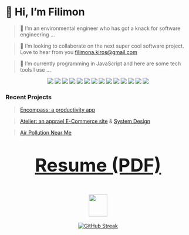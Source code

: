 

# 👋 Hi, I’m Filimon

> 👀 I’m an environmental engineer who has got a knack for software engineering ...

> 💞️ I’m looking to collaborate on the next super cool software project. Love to hear from you filimona.kiros@gmail.com

> 🌱 I’m currently programming in JavaScript and here are some tech tools I use ...

<div align="center">
     <img src="https://img.shields.io/badge/-ReactJs-61DAFB?logo=react&style=for-the-badge&logoColor=black">
     <img src="https://img.shields.io/badge/-Redux-764ABC?logo=redux&logoColor=white&style=for-the-badge">
     <img src="https://shields.io/badge/Node-339933?logo=node.js&logoColor=black&style=for-the-badge">
     <img src="https://shields.io/badge/Express-000000?logo=express&logoColor=white&style=for-the-badge">
     <img src="https://shields.io/badge/PostgreSQL-4169E1?logo=postgresql&logoColor=white&style=for-the-badge">
     <img src="https://img.shields.io/badge/-MongoDB-47A248?logo=mongodb&logoColor=white&style=for-the-badge">
     <img src="https://img.shields.io/badge/-MySQL-4479A1?logo=mysql&logoColor=white&style=for-the-badge">
     <img src="https://img.shields.io/badge/-AWS-232F3E?logo=amazonaws&logoColor=white&style=for-the-badge">
     <img src="https://img.shields.io/badge/-Docker-2496ED?logo=docker&logoColor=white&style=for-the-badge">
     <img src="https://shields.io/badge/MaterialUI-007FFF?logo=mui&logoColor=white&style=for-the-badge">
     <img src="https://shields.io/badge/Jest-C21325?logo=jest&logoColor=white&style=for-the-badge">
     <img src="https://img.shields.io/badge/-NGINX-009639?logo=nginx&logoColor=white&style=for-the-badge">
     <img src="https://img.shields.io/badge/-Ubuntu-E95420?logo=ubuntu&logoColor=white&style=for-the-badge">
     <img src="https://img.shields.io/badge/-Figma-B2E7E8?logo=figma&logoColor=black&style=for-the-badge">

</div>


###  Recent Projects

> [Encompass: a productivity app](https://github.com/FilimonK-Git/Encompass)

> [Atelier: an apprael E-Commerce site](https://github.com/FilimonK-Git/Atelier) & [System Design](https://github.com/FilimonK-Git/System-Design)

> [Air Pollution Near Me](https://github.com/FilimonK-Git/Air-Pollution-Near-Me)


<div align="center">
     
<h3> 
     <p style="font-size:50px"> 
      <a href="https://github.com/FilimonK-Git/FilimonK-Git/files/10036904/Resume.-.FKiros.pdf"> Resume (PDF) </a>
     </p>
  <img src="https://media4.giphy.com/media/M9HhVYxZRC3Dctc1S8/giphy.gif?cid=ecf05e47ajfha2nu3a3nkfzebty183yntvzfva05jg0hfxdd&rid=giphy.gif&ct=g" width="50px" height="60px"> 
     
    
</h3>

<div align="center">

     


</div>

</div>
     
<div align="center">
     
[![GitHub Streak](https://github-readme-streak-stats.herokuapp.com/?user=FilimonK-Git&theme=gruvbox)](https://git.io/streak-stats)
     
</div>
<!---
FilimonK-Git/FilimonK-Git is a ✨ special ✨ repository because its `README.md` (this file) appears on your GitHub profile.
You can click the Preview link to take a look at your changes.
## Check out my [Resume - FKiros.pdf](https://github.com/FilimonK-Git/FilimonK-Git/files/10036904/Resume.-.FKiros.pdf)
--->


